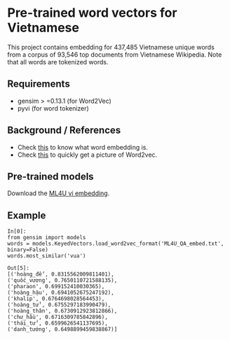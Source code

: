 # Pre-trained word vectors for Vietnamese

This project contains embedding for 437,485 Vietnamese unique words from a corpus of 93,546 top documents from Vietnamese Wikipedia. Note that all words are tokenized words.

## Requirements
* gensim > =0.13.1 (for Word2Vec)
* pyvi (for word tokenizer)
<!--* fastText (for [fasttext](https://github.com/facebookresearch/fastText))-->
	
## Background / References
* Check [this](https://en.wikipedia.org/wiki/Word_embedding) to know what word embedding is.
* Check [this](https://en.wikipedia.org/wiki/Word2vec) to quickly get a picture of Word2vec.
<!--* Check [this](https://github.com/facebookresearch/fastText) to install fastText.-->

## Pre-trained models
Download the [ML4U vi embedding](https://drive.google.com/open?id=1-6amAqdYfJm-VkR0FBOLVelro5J0TJpE).

## Example

```
In[0]: 
from gensim import models
words = models.KeyedVectors.load_word2vec_format('ML4U_QA_embed.txt', binary=False)
words.most_similar('vua')

Out[5]: 
[('hoàng_đế', 0.8315562009811401),
('quốc_vương', 0.7650110721588135),
('pharaon', 0.699152410030365),
('hoàng_hậu', 0.6941052675247192),
('khalip', 0.6764698028564453),
('hoàng_tử', 0.6755297183990479),
('hoàng_thân', 0.6730912923812866),
('chư_hầu', 0.6716309785842896),
('thái_tử', 0.6599626541137695),
('danh_tướng', 0.6498899459838867)]
```
